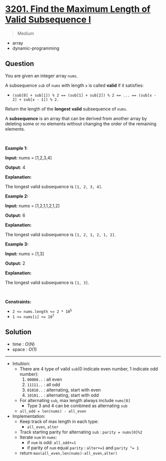 # [3201. Find the Maximum Length of Valid Subsequence I](https://leetcode.com/problems/find-the-maximum-length-of-valid-subsequence-i)


> Medium

- array
- dynamic-programming



## Question


You are given an integer array <code>nums</code>.
<p>A <span data-keyword="subsequence-array">subsequence</span> <code>sub</code> of <code>nums</code> with length <code>x</code> is called <strong>valid</strong> if it satisfies:</p>

<ul>
	<li><code>(sub[0] + sub[1]) % 2 == (sub[1] + sub[2]) % 2 == ... == (sub[x - 2] + sub[x - 1]) % 2.</code></li>
</ul>

<p>Return the length of the <strong>longest</strong> <strong>valid</strong> subsequence of <code>nums</code>.</p>

<p>A <strong>subsequence</strong> is an array that can be derived from another array by deleting some or no elements without changing the order of the remaining elements.</p>

<p>&nbsp;</p>
<p><strong class="example">Example 1:</strong></p>

<div class="example-block">
<p><strong>Input:</strong> <span class="example-io">nums = [1,2,3,4]</span></p>

<p><strong>Output:</strong> <span class="example-io">4</span></p>

<p><strong>Explanation:</strong></p>

<p>The longest valid subsequence is <code>[1, 2, 3, 4]</code>.</p>
</div>

<p><strong class="example">Example 2:</strong></p>

<div class="example-block">
<p><strong>Input:</strong> <span class="example-io">nums = [1,2,1,1,2,1,2]</span></p>

<p><strong>Output:</strong> 6</p>

<p><strong>Explanation:</strong></p>

<p>The longest valid subsequence is <code>[1, 2, 1, 2, 1, 2]</code>.</p>
</div>

<p><strong class="example">Example 3:</strong></p>

<div class="example-block">
<p><strong>Input:</strong> <span class="example-io">nums = [1,3]</span></p>

<p><strong>Output:</strong> <span class="example-io">2</span></p>

<p><strong>Explanation:</strong></p>

<p>The longest valid subsequence is <code>[1, 3]</code>.</p>
</div>

<p>&nbsp;</p>
<p><strong>Constraints:</strong></p>

<ul>
	<li><code>2 &lt;= nums.length &lt;= 2 * 10<sup>5</sup></code></li>
	<li><code>1 &lt;= nums[i] &lt;= 10<sup>7</sup></code></li>
</ul>



## Solution

- time  : $O(N)$
- space : $O(1)$

---

- Intuition:
	- There are 4 type of valid `sub`(0 indicate even number, 1 indicate odd number):
		1. `00000..` : all even
		2. `11111..` : all odd
		3. `01010..` : alternating, start with even
		4. `10101..` : alternating, start with odd
	- For alternating `sub`, max length always include `nums[0]`
		- Type 3 and 4 can be combined as alternating `sub`
	- `all_odd = len(nums) - all_even`
- Implementation:
	- Keep track of max length in each type:
		- `all_even`, `alter`
	- Track starting parity for alternating `sub` : `parity = nums[0]%2`
	- Iterate `num` in `nums`:
		- if `num` is odd: `all_odd+=1`
		- if parity of `num` equal `parity` : `alter+=1` and `parity ^= 1`
	- return `max(all_even,len(nums)-all_even,alter)`
